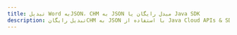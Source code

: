 ---title: تبدیل Word بهJSON، CHM به JSON مبدل رایگان یا Java SDKdescription: تبدیل رایگانCHM به JSON با استفاده از Java Cloud APIs & SDK. همچنین اسناد Microsoft Word و OpenOffice را در Cloud ایجاد، ویرایش و رندر کنید.---